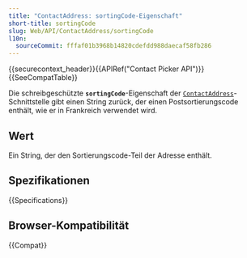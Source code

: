 ```yaml
---
title: "ContactAddress: sortingCode-Eigenschaft"
short-title: sortingCode
slug: Web/API/ContactAddress/sortingCode
l10n:
  sourceCommit: fffaf01b3968b14820cdefdd988daecaf58fb286
---
```


{{securecontext_header}}{{APIRef("Contact Picker API")}}{{SeeCompatTable}}

Die schreibgeschützte **`sortingCode`**-Eigenschaft der [`ContactAddress`](/de/docs/Web/API/ContactAddress)-Schnittstelle gibt einen String zurück, der einen Postsortierungscode enthält, wie er in Frankreich verwendet wird.

## Wert

Ein String, der den Sortierungscode-Teil der Adresse enthält.

## Spezifikationen

{{Specifications}}

## Browser-Kompatibilität

{{Compat}}
